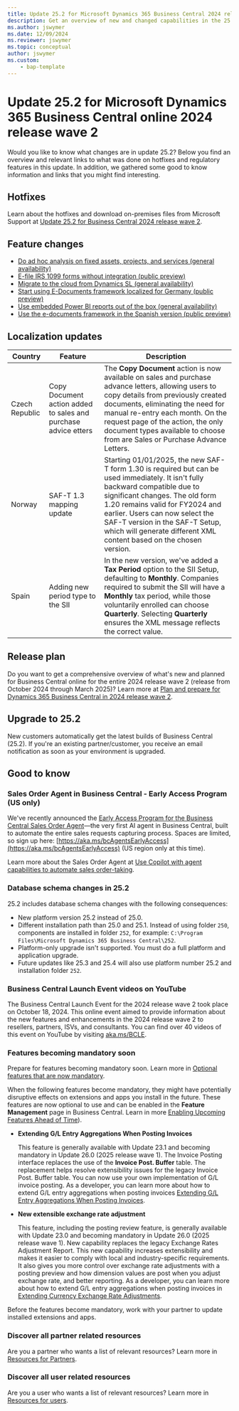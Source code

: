 ```yaml
---
title: Update 25.2 for Microsoft Dynamics 365 Business Central 2024 release wave 2
description: Get an overview of new and changed capabilities in the 25.2 update of Business Central online, which is part of 2024 release wave 2.
ms.author: jswymer
ms.date: 12/09/2024
ms.reviewer: jswymer
ms.topic: conceptual
author: jswymer
ms.custom: 
    - bap-template
---
```


# Update 25.2 for Microsoft Dynamics 365 Business Central online 2024 release wave 2

Would you like to know what changes are in update 25.2? Below you find an overview and relevant links to what was done on hotfixes and regulatory features in this update. In addition, we gathered some good to know information and links that you might find interesting.

## Hotfixes

Learn about the hotfixes and download on-premises files from Microsoft Support at [Update 25.2 for Business Central 2024 release wave 2](https://support.microsoft.com/help/5049396).

## Feature changes

- [Do ad hoc analysis on fixed assets, projects, and services (general availability)](/dynamics365/release-plan/2024wave2/smb/dynamics365-business-central/do-ad-hoc-analysis-fixed-assets-projects-services)
- [E-file IRS 1099 forms without integration (public preview)](/dynamics365/release-plan/2024wave2/smb/dynamics365-business-central/e-file-irs-1099-forms-without-integration)
- [Migrate to the cloud from Dynamics SL (general availability)](../administration/migrate-sl-overview.md)
- [Start using E-Documents framework localized for Germany (public preview)](/dynamics365/release-plan/2024wave2/smb/dynamics365-business-central/start-using-e-documents-framework-localized-germany)
- [Use embedded Power BI reports out of the box (general availability)](/dynamics365/release-plan/2024wave2/smb/dynamics365-business-central/use-embedded-power-bi-reports-out-box)
- [Use the e-documents framework in the Spanish version (public preview)](/dynamics365/release-plan/2024wave2/smb/dynamics365-business-central/use-e-documents-framework-spanish-version)

## Localization updates

| Country| Feature  |Description|
|-------------|--------------|--------------|
| Czech Republic| Copy Document action added to sales and purchase advice etters | The **Copy Document** action is now available on sales and purchase advance letters, allowing users to copy details from previously created documents, eliminating the need for manual re-entry each month. On the request page of the action, the only document types available to choose from are Sales or Purchase Advance Letters. |
| Norway | SAF-T 1.3 mapping update | Starting 01/01/2025, the new SAF-T form 1.30 is required but can be used immediately. It isn't fully backward compatible due to significant changes. The old form 1.20 remains valid for FY2024 and earlier. Users can now select the SAF-T version in the SAF-T Setup, which will generate different XML content based on the chosen version. |
| Spain | Adding new period type to the SII | In the new version, we've added a **Tax Period** option to the SII Setup, defaulting to **Monthly**. Companies required to submit the SII will have a **Monthly** tax period, while those voluntarily enrolled can choose **Quarterly**. Selecting **Quarterly** ensures the XML message reflects the correct value. |

## Release plan

Do you want to get a comprehensive overview of what's new and planned for Business Central online for the entire 2024 release wave 2 (release from October 2024 through March 2025)? Learn more at [Plan and prepare for Dynamics 365 Business Central in 2024 release wave 2](/dynamics365/release-plan/2024wave2/smb/dynamics365-business-central/)<!--(https://aka.ms/BCReleasePlan)-->.

## Upgrade to 25.2

New customers automatically get the latest builds of Business Central (25.2). If you're an existing partner/customer, you receive an email notification as soon as your environment is upgraded.

## Good to know

### Sales Order Agent in Business Central - Early Access Program (US only)

We've recently announced the [Early Access Program for the Business Central Sales Order Agent](https://www.yammer.com/dynamicsnavdev/#/Threads/show?threadId=3092919011729408&search_origin=global&scoring=linear1Y-prankie-group-private-higher&match=any-exact&search_sort=relevance&page=1&search=sales%20order%20agent)&mdash;the very first AI agent in Business Central, built to automate the entire sales requests capturing process. Spaces are limited, so sign up here: [https://aka.ms/bcAgentsEarlyAccess](https://aka.ms/bcAgentsEarlyAccess) (US region only at this time).

Learn more about the Sales Order Agent at [Use Copilot with agent capabilities to automate sales order-taking](/dynamics365/release-plan/2024wave2/smb/dynamics365-business-central/use-copilot-agent-capabilities-automate-sales-order-taking-process).

### Database schema changes in 25.2

25.2 includes database schema changes with the following consequences:

- New platform version 25.2 instead of 25.0.
- Different installation path than 25.0 and 25.1. Instead of using folder `250`, components are installed in folder `252`, for example: `C:\Program Files\Microsoft Dynamics 365 Business Central\252`.
- Platform-only upgrade isn't supported. You must do a full platform and application upgrade.
- Future updates like 25.3 and 25.4 will also use platform number 25.2 and installation folder `252`.

### Business Central Launch Event videos on YouTube

The Business Central Launch Event for the 2024 release wave 2 took place on October 18, 2024. This online event aimed to provide information about the new features and enhancements in the 2024 release wave 2 to resellers, partners, ISVs, and consultants. You can find over 40 videos of this event on YouTube by visiting [aka.ms/BCLE](https://aka.ms/BCLE).

### Features becoming mandatory soon

Prepare for features becoming mandatory soon. Learn more in [Optional features that are now mandatory](https://aka.ms/BCFeatureMgmt).

When the following features become mandatory, they might have potentially disruptive effects on extensions and apps you install in the future. These features are now optional to use and can be enabled in the **Feature Management** page in Business Central. Learn in more [Enabling Upcoming Features Ahead of Time](../administration/feature-management.md)).

- **Extending G/L Entry Aggregations When Posting Invoices**

   This feature is generally available with Update 23.1 and becoming mandatory in Update 26.0 (2025 release wave 1). The Invoice Posting interface replaces the use of the **Invoice Post. Buffer** table. The replacement helps resolve extensibility issues for the legacy Invoice Post. Buffer table. You can now use your own implementation of G/L invoice posting. As a developer, you can learn more about how to extend G/L entry aggregations when posting invoices [Extending G/L Entry Aggregations When Posting Invoices](../developer/devenv-invoice-posting-example.md).

- **New extensible exchange rate adjustment**

   This feature, including the posting review feature, is generally available with Update 23.0 and becoming mandatory in Update 26.0 (2025 release wave 1). New capability replaces the legacy Exchange Rates Adjustment Report. This new capability increases extensibility and makes it easier to comply with local and industry-specific requirements. It also gives you more control over exchange rate adjustments with a posting preview and how dimension values are post when you adjust exchange rate, and better reporting. As a developer, you can learn more about how to extend G/L entry aggregations when posting invoices in [Extending Currency Exchange Rate Adjustments](../developer/devenv-extend-exchange-rates.md).

Before the features become mandatory, work with your partner to update installed extensions and apps.

### Discover all partner related resources

Are you a partner who wants a list of relevant resources? Learn more in [Resources for Partners](https://aka.ms/BCAll).

### Discover all user related resources

Are you a user who wants a list of relevant resources? Learn more in [Resources for users](https://aka.ms/BCUsers).  
